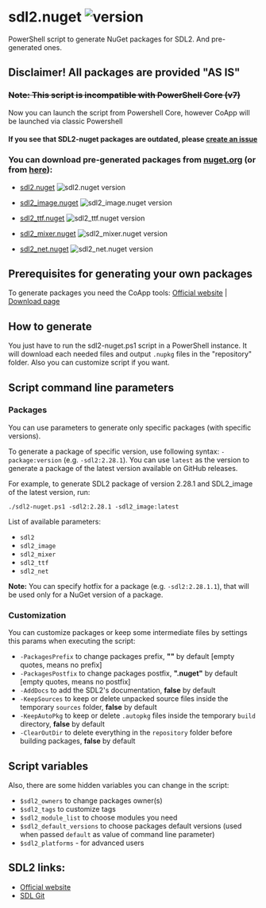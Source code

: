 # sdl2.nuget ![version](https://img.shields.io/github/v/tag/kosmotema/sdl2-nuget?label=version)

PowerShell script to generate NuGet packages for SDL2. And pre-generated ones.

## **Disclaimer! All packages are provided "AS IS"**

### ~~Note: This script is incompatible with PowerShell Core (v7)~~

Now you can launch the script from Powershell Core, however CoApp will be launched via classic Powershell

#### If you see that SDL2-nuget packages are outdated, please [create an issue](https://github.com/kosmotema/sdl2-nuget/issues/new)

### You can download pre-generated packages from [nuget.org](https://nuget.org) (or from [here](https://github.com/kosmotema/sdl2-nuget/releases/)):

- [sdl2.nuget](https://www.nuget.org/packages/sdl2.nuget/) ![sdl2.nuget version](https://img.shields.io/nuget/v/sdl2.nuget?label=)

- [sdl2_image.nuget](https://www.nuget.org/packages/sdl2_image.nuget/) ![sdl2_image.nuget version](https://img.shields.io/nuget/v/sdl2_image.nuget?label=)
- [sdl2_ttf.nuget](https://www.nuget.org/packages/sdl2_ttf.nuget/) ![sdl2_ttf.nuget version](https://img.shields.io/nuget/v/sdl2_ttf.nuget?label=)
- [sdl2_mixer.nuget](https://www.nuget.org/packages/sdl2_mixer.nuget/) ![sdl2_mixer.nuget version](https://img.shields.io/nuget/v/sdl2_mixer.nuget?label=)
- [sdl2_net.nuget](https://www.nuget.org/packages/sdl2_net.nuget/) ![sdl2_net.nuget version](https://img.shields.io/nuget/v/sdl2_net.nuget?label=)

## Prerequisites for generating your own packages

To generate packages you need the CoApp tools: [Official website](http://coapp.org) | [Download page](http://coapp.org/pages/releases.html)

## How to generate

You just have to run the sdl2-nuget.ps1 script in a PowerShell instance.
It will download each needed files and output `.nupkg` files in the "repository" folder.
Also you can customize script if you want.

## Script command line parameters

### Packages

You can use parameters to generate only specific packages (with specific versions).

To generate a package of specific version, use following syntax: `-package:version` (e.g. `-sdl2:2.28.1`). You can use `latest` as the version to generate a package of the latest version available on GitHub releases.

For example, to generate SDL2 package of version 2.28.1 and SDL2_image of the latest version, run:

```
./sdl2-nuget.ps1 -sdl2:2.28.1 -sdl2_image:latest
```

List of available parameters:

- `sdl2`
- `sdl2_image`
- `sdl2_mixer`
- `sdl2_ttf`
- `sdl2_net`

**Note:** You can specify hotfix for a package (e.g. `-sdl2:2.28.1.1`), that will be used only for a NuGet version of a package.

### Customization

You can customize packages or keep some intermediate files by settings this params when executing the script:

- `-PackagesPrefix` to change packages prefix, **""** by default [empty quotes, means no prefix]
- `-PackagesPostfix` to change packages postfix, **".nuget"** by default [empty quotes, means no postfix]
- `-AddDocs` to add the SDL2's documentation, **false** by default
- `-KeepSources` to keep or delete unpacked source files inside the temporary `sources` folder, **false** by default
- `-KeepAutoPkg` to keep or delete `.autopkg` files inside the temporary `build` directory, **false** by default
- `-ClearOutDir` to delete everything in the `repository` folder before building packages, **false** by default

## Script variables

Also, there are some hidden variables you can change in the script:

- `$sdl2_owners` to change packages owner(s)
- `$sdl2_tags` to customize tags
- `$sdl2_module_list` to choose modules you need
- `$sdl2_default_versions` to choose packages default versions (used when passed `default` as value of command line parameter)
- `$sdl2_platforms` - for advanced users

## SDL2 links:

- [Official website](https://www.libsdl.org)
- [SDL Git](https://github.com/orgs/libsdl-org)
